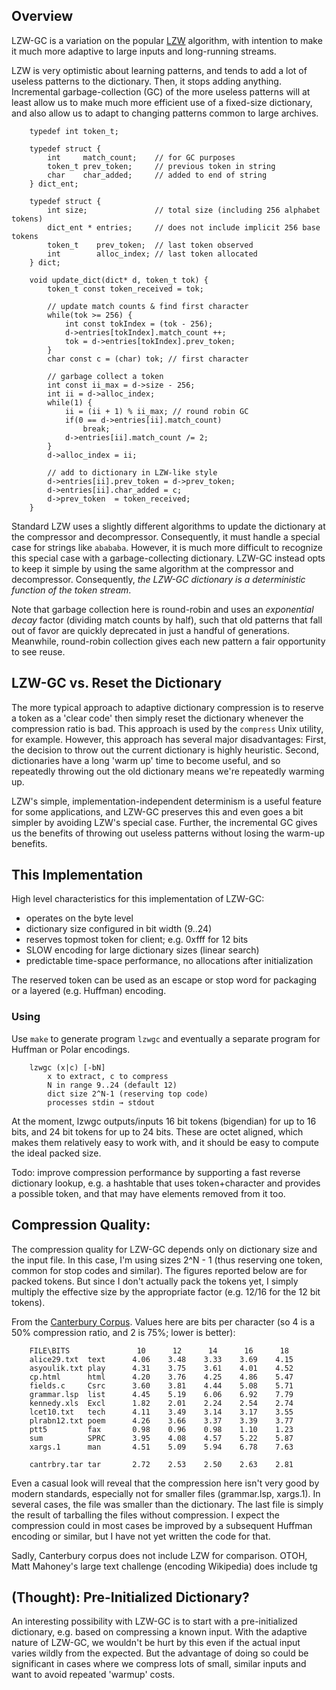 
## Overview

LZW-GC is a variation on the popular [LZW](http://en.wikipedia.org/wiki/Lempel%E2%80%93Ziv%E2%80%93Welch) algorithm, with intention to make it much more adaptive to large inputs and long-running streams. 

LZW is very optimistic about learning patterns, and tends to add a lot of useless patterns to the dictionary. Then, it stops adding anything. Incremental garbage-collection (GC) of the more useless patterns will at least allow us to make much more efficient use of a fixed-size dictionary, and also allow us to adapt to changing patterns common to large archives.

        typedef int token_t;

        typedef struct {
            int     match_count;    // for GC purposes
            token_t prev_token;     // previous token in string
            char    char_added;     // added to end of string 
        } dict_ent;
        
        typedef struct {
            int size;               // total size (including 256 alphabet tokens)
            dict_ent * entries;     // does not include implicit 256 base tokens
            token_t    prev_token;  // last token observed
            int        alloc_index; // last token allocated
        } dict;

        void update_dict(dict* d, token_t tok) {
            token_t const token_received = tok;

            // update match counts & find first character
            while(tok >= 256) {
                int const tokIndex = (tok - 256);
                d->entries[tokIndex].match_count ++;
                tok = d->entries[tokIndex].prev_token;
            } 
            char const c = (char) tok; // first character
            
            // garbage collect a token
            int const ii_max = d->size - 256;
            int ii = d->alloc_index;
            while(1) {
                ii = (ii + 1) % ii_max; // round robin GC
                if(0 == d->entries[ii].match_count)
                    break;
                d->entries[ii].match_count /= 2;
            }
            d->alloc_index = ii;
            
            // add to dictionary in LZW-like style
            d->entries[ii].prev_token = d->prev_token;
            d->entries[ii].char_added = c;
            d->prev_token  = token_received;
        }

Standard LZW uses a slightly different algorithms to update the dictionary at the compressor and decompressor. Consequently, it must handle a special case for strings like `abababa`. However, it is much more difficult to recognize this special case with a garbage-collecting dictionary. LZW-GC instead opts to keep it simple by using the same algorithm at the compressor and decompressor. Consequently, *the LZW-GC dictionary is a deterministic function of the token stream*. 

Note that garbage collection here is round-robin and uses an *exponential decay* factor (dividing match counts by half), such that old patterns that fall out of favor are quickly deprecated in just a handful of generations. Meanwhile, round-robin collection gives each new pattern a fair opportunity to see reuse.

## LZW-GC vs. Reset the Dictionary

The more typical approach to adaptive dictionary compression is to reserve a token as a 'clear code' then simply reset the dictionary whenever the compression ratio is bad. This approach is used by the `compress` Unix utility, for example. However, this approach has several major disadvantages: First, the decision to throw out the current dictionary is highly heuristic. Second, dictionaries have a long 'warm up' time to become useful, and so repeatedly throwing out the old dictionary means we're repeatedly warming up.

LZW's simple, implementation-independent determinism is a useful feature for some applications, and LZW-GC preserves this and even goes a bit simpler by avoiding LZW's special case. Further, the incremental GC gives us the benefits of throwing out useless patterns without losing the warm-up benefits. 

## This Implementation

High level characteristics for this implementation of LZW-GC:

* operates on the byte level
* dictionary size configured in bit width (9..24)
* reserves topmost token for client; e.g. 0xfff for 12 bits
* SLOW encoding for large dictionary sizes (linear search)
* predictable time-space performance, no allocations after initialization

The reserved token can be used as an escape or stop word for packaging or a layered (e.g. Huffman) encoding.

### Using

Use `make` to generate program `lzwgc` and eventually a separate program for Huffman or Polar encodings.

        lzwgc (x|c) [-bN]
            x to extract, c to compress
            N in range 9..24 (default 12)   
            dict size 2^N-1 (reserving top code)
            processes stdin → stdout

At the moment, lzwgc outputs/inputs 16 bit tokens (bigendian) for up to 16 bits, and 24 bit tokens for up to 24 bits. These are octet aligned, which makes them relatively easy to work with, and it should be easy to compute the ideal packed size. 

Todo: improve compression performance by supporting a fast reverse dictionary lookup, e.g. a hashtable that uses token+character and provides a possible token, and that may have elements removed from it too.

## Compression Quality:

The compression quality for LZW-GC depends only on dictionary size and the input file. In this case, I'm using sizes 2^N - 1 (thus reserving one token, common for stop codes and similar). The figures reported below are for packed tokens. But since I don't actually pack the tokens yet, I simply multiply the effective size by the appropriate factor (e.g. 12/16 for the 12 bit tokens). 

From the [Canterbury Corpus](http://corpus.canterbury.ac.nz/details/cantrbry/RatioByRatio.html). Values here are bits per character (so 4 is a 50% compression ratio, and 2 is 75%; lower is better):

        FILE\BITS               10      12      14      16      18  
        alice29.txt  text      4.06    3.48    3.33    3.69    4.15     
        asyoulik.txt play      4.31    3.75    3.61    4.01    4.52
        cp.html      html      4.20    3.76    4.25    4.86    5.47
        fields.c     Csrc      3.60    3.81    4.44    5.08    5.71
        grammar.lsp  list      4.45    5.19    6.06    6.92    7.79
        kennedy.xls  Excl      1.82    2.01    2.24    2.54    2.74  
        lcet10.txt   tech      4.11    3.49    3.14    3.17    3.55
        plrabn12.txt poem      4.26    3.66    3.37    3.39    3.77
        ptt5         fax       0.98    0.96    0.98    1.10    1.23
        sum          SPRC      3.95    4.08    4.57    5.22    5.87
        xargs.1      man       4.51    5.09    5.94    6.78    7.63

        cantrbry.tar tar       2.72    2.53    2.50    2.63    2.81

Even a casual look will reveal that the compression here isn't very good by modern standards, especially not for smaller files (grammar.lsp, xargs.1). In several cases, the file was smaller than the dictionary. The last file is simply the result of tarballing the files without compression. I expect the compression could in most cases be improved by a subsequent Huffman encoding or similar, but I have not yet written the code for that. 

Sadly, Canterbury corpus does not include LZW for comparison. OTOH, Matt Mahoney's large text challenge (encoding Wikipedia) does include tg


## (Thought): Pre-Initialized Dictionary?

An interesting possibility with LZW-GC is to start with a pre-initialized dictionary, e.g. based on compressing a known input. With the adaptive nature of LZW-GC, we wouldn't be hurt by this even if the actual input varies wildly from the expected. But the advantage of doing so could be significant in cases where we compress lots of small, similar inputs and want to avoid repeated 'warmup' costs.

## 




